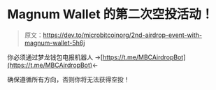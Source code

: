# Magnum Wallet 的第二次空投活动！

> 原文：<https://dev.to/microbitcoinorg/2nd-airdrop-event-with-magnum-wallet-5h6j>

你必须通过梦龙钱包电报机器人
->[https://t.me/MBCAirdropBot](https://t.me/MBCAirdropBot)<-

确保遵循所有方向，否则你将无法获得空投！